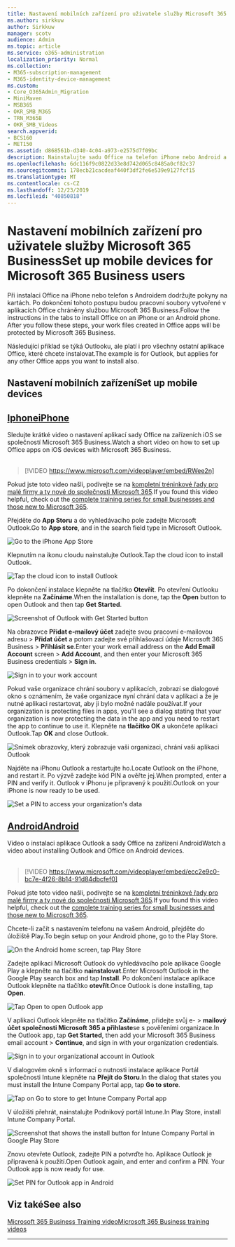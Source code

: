 ```yaml
---
title: Nastavení mobilních zařízení pro uživatele služby Microsoft 365 Business
ms.author: sirkkuw
author: Sirkkuw
manager: scotv
audience: Admin
ms.topic: article
ms.service: o365-administration
localization_priority: Normal
ms.collection:
- M365-subscription-management
- M365-identity-device-management
ms.custom:
- Core_O365Admin_Migration
- MiniMaven
- MSB365
- OKR_SMB_M365
- TRN_M365B
- OKR_SMB_Videos
search.appverid:
- BCS160
- MET150
ms.assetid: d868561b-d340-4c04-a973-e2575d7f09bc
description: Nainstalujte sadu Office na telefon iPhone nebo Android a pracovní soubory v aplikacích sady Office budou chráněny společností Microsoft 365 Business.
ms.openlocfilehash: 6dc116f9c0822d33e8d742d065c8485a0cf82c37
ms.sourcegitcommit: 178ecb21cacdeaf440f3df2fe6e539e9127fcf15
ms.translationtype: MT
ms.contentlocale: cs-CZ
ms.lasthandoff: 12/23/2019
ms.locfileid: "40850818"
---
```

# <a name="set-up-mobile-devices-for-microsoft-365-business-users"></a><span data-ttu-id="fc107-103">Nastavení mobilních zařízení pro uživatele služby Microsoft 365 Business</span><span class="sxs-lookup"><span data-stu-id="fc107-103">Set up mobile devices for Microsoft 365 Business users</span></span>

<span data-ttu-id="fc107-p101">Při instalaci Office na iPhone nebo telefon s Androidem dodržujte pokyny na kartách. Po dokončení tohoto postupu budou pracovní soubory vytvořené v aplikacích Office chráněny službou Microsoft 365 Business.</span><span class="sxs-lookup"><span data-stu-id="fc107-p101">Follow the instructions in the tabs to install Office on an iPhone or an Android phone. After you follow these steps, your work files created in Office apps will be protected by Microsoft 365 Business.</span></span>

<span data-ttu-id="fc107-106">Následující příklad se týká Outlooku, ale platí i pro všechny ostatní aplikace Office, které chcete instalovat.</span><span class="sxs-lookup"><span data-stu-id="fc107-106">The example is for Outlook, but applies for any other Office apps you want to install also.</span></span>
  
## <a name="set-up-mobile-devices"></a><span data-ttu-id="fc107-107">Nastavení mobilních zařízení</span><span class="sxs-lookup"><span data-stu-id="fc107-107">Set up mobile devices</span></span>

## <a name="iphonetabiphone"></a>[<span data-ttu-id="fc107-108">Iphone</span><span class="sxs-lookup"><span data-stu-id="fc107-108">iPhone</span></span>](#tab/iPhone)
  
<span data-ttu-id="fc107-109">Sledujte krátké video o nastavení aplikací sady Office na zařízeních iOS se společností Microsoft 365 Business.</span><span class="sxs-lookup"><span data-stu-id="fc107-109">Watch a short video on how to set up Office apps on iOS devices with Microsoft 365 Business.</span></span><br><br>

> [!VIDEO https://www.microsoft.com/videoplayer/embed/RWee2n] 

<span data-ttu-id="fc107-110">Pokud jste toto video našli, podívejte se na [kompletní tréninkové řady pro malé firmy a ty nové do společnosti Microsoft 365](https://support.office.com/article/6ab4bbcd-79cf-4000-a0bd-d42ce4d12816).</span><span class="sxs-lookup"><span data-stu-id="fc107-110">If you found this video helpful, check out the [complete training series for small businesses and those new to Microsoft 365](https://support.office.com/article/6ab4bbcd-79cf-4000-a0bd-d42ce4d12816).</span></span>

<span data-ttu-id="fc107-111">Přejděte do **App Storu** a do vyhledávacího pole zadejte Microsoft Outlook.</span><span class="sxs-lookup"><span data-stu-id="fc107-111">Go to **App store**, and in the search field type in Microsoft Outlook.</span></span>
  
![Go to the iPhone App Store](media/886913de-76e5-4883-8ed0-4eb3ec06188f.png)
  
<span data-ttu-id="fc107-113">Klepnutím na ikonu cloudu nainstalujte Outlook.</span><span class="sxs-lookup"><span data-stu-id="fc107-113">Tap the cloud icon to install Outlook.</span></span>
  
![Tap the cloud icon to install Outlook](media/665e1620-948a-4ab8-b914-dca49530142c.png)
  
<span data-ttu-id="fc107-115">Po dokončení instalace klepněte na tlačítko **Otevřít**. Po otevření Outlooku klepněte na **Začínáme**.</span><span class="sxs-lookup"><span data-stu-id="fc107-115">When the installation is done, tap the **Open** button to open Outlook and then tap **Get Started**.</span></span>
  
![Screenshot of Outlook with Get Started button](media/005bedec-ae50-4d75-b3bb-e7cef9e2561c.png)
  
<span data-ttu-id="fc107-117">Na obrazovce **Přidat e-mailový účet** zadejte svou pracovní e-mailovou adresu \> **Přidat účet** a potom zadejte své přihlašovací údaje Microsoft 365 Business \> **Přihlásit se**.</span><span class="sxs-lookup"><span data-stu-id="fc107-117">Enter your work email address on the **Add Email Account** screen \> **Add Account**, and then enter your Microsoft 365 Business credentials \> **Sign in**.</span></span>
  
![Sign in to your work account](media/3cef1fb5-7bec-4d3d-8542-872b731ce19f.png)
  
<span data-ttu-id="fc107-119">Pokud vaše organizace chrání soubory v aplikacích, zobrazí se dialogové okno s oznámením, že vaše organizace nyní chrání data v aplikaci a že je nutné aplikaci restartovat, aby ji bylo možné nadále používat.</span><span class="sxs-lookup"><span data-stu-id="fc107-119">If your organization is protecting files in apps, you'll see a dialog stating that your organization is now protecting the data in the app and you need to restart the app to continue to use it.</span></span> <span data-ttu-id="fc107-120">Klepněte na **tlačítko OK** a ukončete aplikaci Outlook.</span><span class="sxs-lookup"><span data-stu-id="fc107-120">Tap **OK** and close Outlook.</span></span> 
  
![Snímek obrazovky, který zobrazuje vaši organizaci, chrání vaši aplikaci Outlook](media/fb4c1c84-b1e9-42e1-8070-c13dcf79fb09.png)
  
<span data-ttu-id="fc107-122">Najděte na iPhonu Outlook a restartujte ho.</span><span class="sxs-lookup"><span data-stu-id="fc107-122">Locate Outlook on the iPhone, and restart it.</span></span> <span data-ttu-id="fc107-123">Po výzvě zadejte kód PIN a ověřte jej.</span><span class="sxs-lookup"><span data-stu-id="fc107-123">When prompted, enter a PIN and verify it.</span></span> <span data-ttu-id="fc107-124">Outlook v iPhonu je připravený k použití.</span><span class="sxs-lookup"><span data-stu-id="fc107-124">Outlook on your iPhone is now ready to be used.</span></span>
  
![Set a PIN to access your organization's data](media/64f2630b-3164-47a4-9dd6-ca0c29ed5fb3.png)
  
## <a name="androidtabandroid"></a>[<span data-ttu-id="fc107-126">Android</span><span class="sxs-lookup"><span data-stu-id="fc107-126">Android</span></span>](#tab/Android)
  
<span data-ttu-id="fc107-127">Video o instalaci aplikace Outlook a sady Office na zařízení Android</span><span class="sxs-lookup"><span data-stu-id="fc107-127">Watch a video about installing Outlook and Office on Android devices.</span></span><br><br>

> [!VIDEO https://www.microsoft.com/videoplayer/embed/ecc2e9c0-bc7e-4f26-8b14-91d84dbcfef0] 

<span data-ttu-id="fc107-128">Pokud jste toto video našli, podívejte se na [kompletní tréninkové řady pro malé firmy a ty nové do společnosti Microsoft 365](https://support.office.com/article/6ab4bbcd-79cf-4000-a0bd-d42ce4d12816).</span><span class="sxs-lookup"><span data-stu-id="fc107-128">If you found this video helpful, check out the [complete training series for small businesses and those new to Microsoft 365](https://support.office.com/article/6ab4bbcd-79cf-4000-a0bd-d42ce4d12816).</span></span>

<span data-ttu-id="fc107-129">Chcete-li začít s nastavením telefonu na vašem Android, přejděte do úložiště Play.</span><span class="sxs-lookup"><span data-stu-id="fc107-129">To begin setup on your Android phone, go to the Play Store.</span></span>
  
![On the Android home screen, tap Play Store](media/93df88e7-c778-40e1-b35e-868ca6e97f6c.png)
  
<span data-ttu-id="fc107-131">Zadejte aplikaci Microsoft Outlook do vyhledávacího pole aplikace Google Play a klepněte na tlačítko **nainstalovat**.</span><span class="sxs-lookup"><span data-stu-id="fc107-131">Enter Microsoft Outlook in the Google Play search box and tap **Install**.</span></span> <span data-ttu-id="fc107-132">Po dokončení instalace aplikace Outlook klepněte na tlačítko **otevřít**.</span><span class="sxs-lookup"><span data-stu-id="fc107-132">Once Outlook is done installing, tap **Open**.</span></span>
  
![Tap Open to open Outlook app](media/8b4c5937-8875-4b5a-a5b6-b8c6c9cd6240.png)
  
<span data-ttu-id="fc107-134">V aplikaci Outlook klepněte na tlačítko **Začínáme**, přidejte svůj e- \> **mailový účet společnosti Microsoft 365 a přihlaste**se s pověřeními organizace.</span><span class="sxs-lookup"><span data-stu-id="fc107-134">In the Outlook app, tap **Get Started**, then add your Microsoft 365 Business email account \> **Continue**, and sign in with your organization credentials.</span></span>
  
![Sign in to your organizational account in Outlook](media/18f67c66-4bab-4b99-94bd-080839312e29.png)
  
<span data-ttu-id="fc107-136">V dialogovém okně s informací o nutnosti instalace aplikace Portál společnosti Intune klepněte na **Přejít do Storu**.</span><span class="sxs-lookup"><span data-stu-id="fc107-136">In the dialog that states you must install the Intune Company Portal app, tap **Go to store**.</span></span>
  
![Tap on Go to store to get Intune Company Portal app](media/a702d712-5622-45dd-a511-b1adaee63071.png)
  
<span data-ttu-id="fc107-138">V úložišti přehrát, nainstalujte Podnikový portál Intune.</span><span class="sxs-lookup"><span data-stu-id="fc107-138">In Play Store, install Intune Company Portal.</span></span>
  
![Screenshot that shows the install button for Intune Company Portal in Google Play Store](media/5e0408f2-3f37-44dd-80ed-13ca2ac6df0c.png)
  
<span data-ttu-id="fc107-p105">Znovu otevřete Outlook, zadejte PIN a potvrďte ho. Aplikace Outlook je připravená k použití.</span><span class="sxs-lookup"><span data-stu-id="fc107-p105">Open Outlook again, and enter and confirm a PIN. Your Outlook app is now ready for use.</span></span>
  
![Set  PIN for Outlook app in Android](media/edb91afb-f1ed-451a-bc6b-8ccba664e055.png)

## <a name="see-also"></a><span data-ttu-id="fc107-143">Viz také</span><span class="sxs-lookup"><span data-stu-id="fc107-143">See also</span></span>

[<span data-ttu-id="fc107-144">Microsoft 365 Business Training video</span><span class="sxs-lookup"><span data-stu-id="fc107-144">Microsoft 365 Business training videos</span></span>](https://support.office.com/article/6ab4bbcd-79cf-4000-a0bd-d42ce4d12816)

---